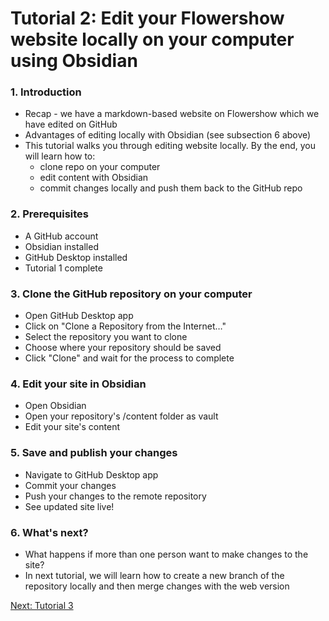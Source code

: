 # Tutorial 2: Edit your Flowershow website locally on your computer using Obsidian

### 1. Introduction
- Recap - we have a markdown-based website on Flowershow which we have edited on GitHub
- Advantages of editing locally with Obsidian (see subsection 6 above)
- This tutorial walks you through editing website locally. By the end, you will learn how to:
	- clone repo on your computer
	- edit content with Obsidian
	- commit changes locally and push them back to the GitHub repo

### 2. Prerequisites
- A GitHub account
- Obsidian installed
- GitHub Desktop installed
- Tutorial 1 complete

### 3. Clone the GitHub repository on your computer
- Open GitHub Desktop app
- Click on "Clone a Repository from the Internet…"
- Select the repository you want to clone
- Choose where your repository should be saved
- Click "Clone" and wait for the process to complete

### 4. Edit your site in Obsidian
- Open Obsidian
- Open your repository's /content folder as vault
- Edit your site's content

### 5. Save and publish your changes
- Navigate to GitHub Desktop app
- Commit your changes
- Push your changes to the remote repository
- See updated site live!

### 6. What's next?
- What happens if more than one person want to make changes to the site?
- In next tutorial, we will learn how to create a new branch of the repository locally and then merge changes with the web version

[Next: Tutorial 3](tutorial-3.md)
